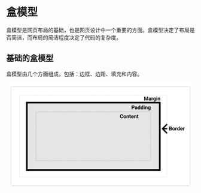 # 盒模型

盒模型是网页布局的基础，也是网页设计中一个重要的方面。盒模型决定了布局是否简洁，而布局的简洁程度决定了代码的复杂度。

## 基础的盒模型

盒模型由几个方面组成，包括：边框、边距、填充和内容。

![盒模型](./images/css3-box/1.png)

